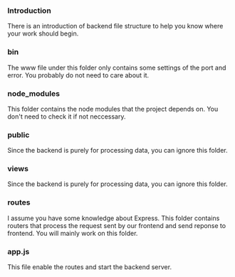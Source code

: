 ### Introduction
There is an introduction of backend file structure to help you know where your work should begin.

### bin
The www file under this folder only contains some settings of the port and error. You probably do not need to care about it.

### node_modules
This folder contains the node modules that the project depends on. You don't need to check it if not neccessary.

### public
Since the backend is purely for processing data, you can ignore this folder.

### views
Since the backend is purely for processing data, you can ignore this folder.

### routes
I assume you have some knowledge about Express. This folder contains routers that process the request sent by our frontend and send reponse to frontend. You will mainly work on this folder.

### app.js
This file enable the routes and start the backend server.